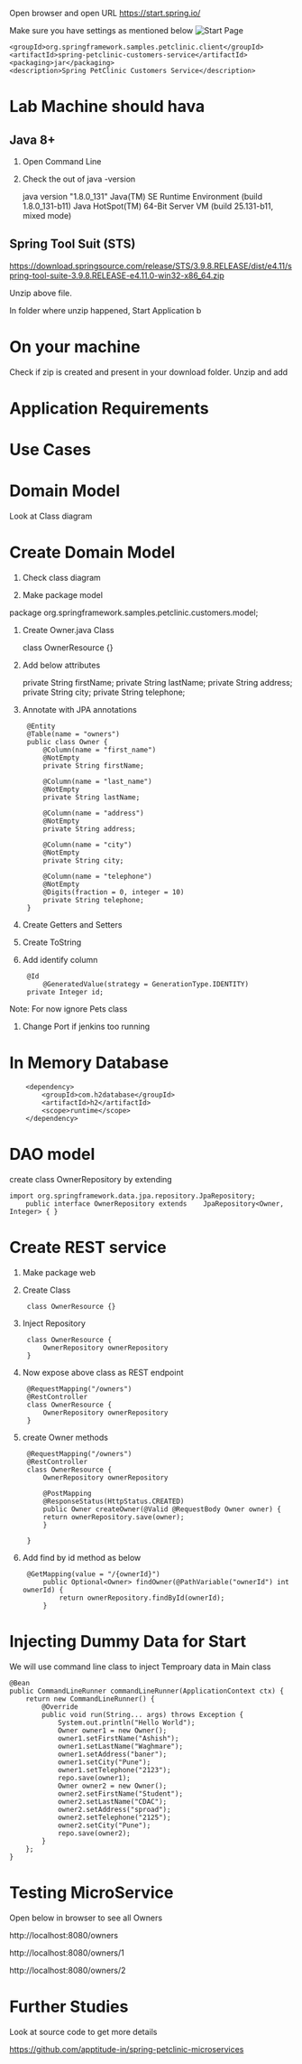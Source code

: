 
Open browser and open URL 
https://start.spring.io/

Make sure you have settings as mentioned below
![Start Page](images/microservice-start.png)

	<groupId>org.springframework.samples.petclinic.client</groupId>
	<artifactId>spring-petclinic-customers-service</artifactId>
	<packaging>jar</packaging>
	<description>Spring PetClinic Customers Service</description>


# Lab Machine should hava

## Java 8+

1. Open Command Line
1. Check the out of 
    java -version
    
    java version "1.8.0_131"
    Java(TM) SE Runtime Environment (build 1.8.0_131-b11)
    Java HotSpot(TM) 64-Bit Server VM (build 25.131-b11, mixed mode)
    
## Spring Tool Suit (STS)
https://download.springsource.com/release/STS/3.9.8.RELEASE/dist/e4.11/spring-tool-suite-3.9.8.RELEASE-e4.11.0-win32-x86_64.zip

Unzip above file.

In folder where unzip happened, Start Application b
# On your machine

Check if zip is created and present in your download folder.
Unzip and add

# Application Requirements


# Use Cases


# Domain Model 

Look at Class diagram
 
#  Create Domain Model

1. Check class diagram

1. Make package model
 
  package org.springframework.samples.petclinic.customers.model;

1. Create Owner.java Class 

	class OwnerResource {}
	
1. Add below attributes

    private String firstName;
    private String lastName;
    private String address;
    private String city;
    private String telephone;
 
1. Annotate with JPA annotations

		@Entity
		@Table(name = "owners")
		public class Owner {
		    @Column(name = "first_name")
		    @NotEmpty
		    private String firstName;

		    @Column(name = "last_name")
		    @NotEmpty
		    private String lastName;

		    @Column(name = "address")
		    @NotEmpty
		    private String address;

		    @Column(name = "city")
		    @NotEmpty
		    private String city;

		    @Column(name = "telephone")
		    @NotEmpty
		    @Digits(fraction = 0, integer = 10)
		    private String telephone;
		}

1. Create Getters and Setters

1. Create ToString

1. Add identify column
		
		@Id
    		@GeneratedValue(strategy = GenerationType.IDENTITY)
		private Integer id;

Note: For now ignore Pets class

1. Change Port if jenkins too running
		

# In Memory Database

		<dependency>
		    <groupId>com.h2database</groupId>
		    <artifactId>h2</artifactId>
		    <scope>runtime</scope>
		</dependency>

# DAO model

create class OwnerRepository by extending


	import org.springframework.data.jpa.repository.JpaRepository;
	    public interface OwnerRepository extends    JpaRepository<Owner, Integer> { } 


# Create REST service

1. Make package web
1. Create Class

        class OwnerResource {}

1. Inject Repository
 
        class OwnerResource {
            OwnerRepository ownerRepository
        }


1. Now expose above class as REST endpoint

        @RequestMapping("/owners")
        @RestController
        class OwnerResource {
            OwnerRepository ownerRepository
        }


1. create Owner methods

	    @RequestMapping("/owners")
	    @RestController
		class OwnerResource {
		    OwnerRepository ownerRepository

		    @PostMapping
		    @ResponseStatus(HttpStatus.CREATED)
		    public Owner createOwner(@Valid @RequestBody Owner owner) {
			return ownerRepository.save(owner);
		    }

		}


1. Add find by id method as below

        @GetMapping(value = "/{ownerId}")
            public Optional<Owner> findOwner(@PathVariable("ownerId") int ownerId) {
                return ownerRepository.findById(ownerId);
            }

# Injecting Dummy Data for Start

We will use command line class to inject Temproary data in Main class

	@Bean
	public CommandLineRunner commandLineRunner(ApplicationContext ctx) {
		return new CommandLineRunner() {
			@Override
			public void run(String... args) throws Exception {
				System.out.println("Hello World");
				Owner owner1 = new Owner();
				owner1.setFirstName("Ashish");
				owner1.setLastName("Waghmare");
				owner1.setAddress("baner");
				owner1.setCity("Pune");
				owner1.setTelephone("2123");
				repo.save(owner1);
				Owner owner2 = new Owner();
				owner2.setFirstName("Student");
				owner2.setLastName("CDAC");
				owner2.setAddress("sproad");
				owner2.setTelephone("2125");
				owner2.setCity("Pune");
				repo.save(owner2);
			}
		};
	}

# Testing MicroService

Open  below in browser to see all Owners

http://localhost:8080/owners

http://localhost:8080/owners/1

http://localhost:8080/owners/2

# Further Studies

Look at source code to get more details

https://github.com/apptitude-in/spring-petclinic-microservices

